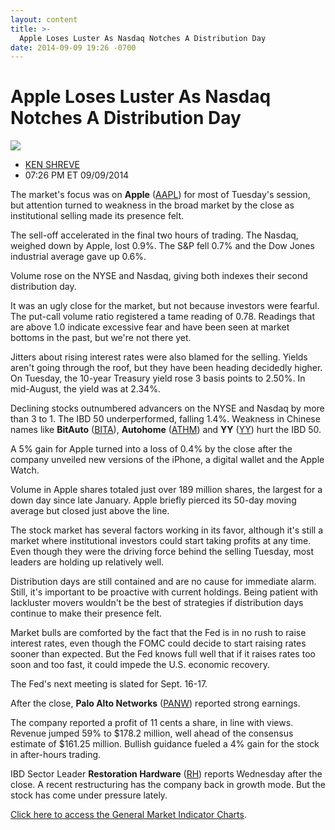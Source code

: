 ```yaml
---
layout: content
title: >-
  Apple Loses Luster As Nasdaq Notches A Distribution Day
date: 2014-09-09 19:26 -0700
---
```



Apple Loses Luster As Nasdaq Notches A Distribution Day
========================================================


![](https://www.investors.com/wp-content/uploads/ibd-migrated-images/MPv_140910_635458743131445832.png)

* [KEN SHREVE](https://www.investors.com/author/shrevek/ "Posts by KEN SHREVE")
* 07:26 PM ET 09/09/2014




The market's focus was on **Apple** ([AAPL](https://research.investors.com/quote.aspx?symbol=AAPL)) for most of Tuesday's session, but attention turned to weakness in the broad market by the close as institutional selling made its presence felt.


The sell-off accelerated in the final two hours of trading. The Nasdaq, weighed down by Apple, lost 0.9%. The S&P fell 0.7% and the Dow Jones industrial average gave up 0.6%.


Volume rose on the NYSE and Nasdaq, giving both indexes their second distribution day.


It was an ugly close for the market, but not because investors were fearful. The put-call volume ratio registered a tame reading of 0.78. Readings that are above 1.0 indicate excessive fear and have been seen at market bottoms in the past, but we're not there yet.


Jitters about rising interest rates were also blamed for the selling. Yields aren't going through the roof, but they have been heading decidedly higher. On Tuesday, the 10-year Treasury yield rose 3 basis points to 2.50%. In mid-August, the yield was at 2.34%.


Declining stocks outnumbered advancers on the NYSE and Nasdaq by more than 3 to 1. The IBD 50 underperformed, falling 1.4%. Weakness in Chinese names like **BitAuto** ([BITA](https://research.investors.com/quote.aspx?symbol=BITA)), **Autohome** ([ATHM](https://research.investors.com/quote.aspx?symbol=ATHM)) and **YY** ([YY](https://research.investors.com/quote.aspx?symbol=YY)) hurt the IBD 50.


A 5% gain for Apple turned into a loss of 0.4% by the close after the company unveiled new versions of the iPhone, a digital wallet and the Apple Watch.


Volume in Apple shares totaled just over 189 million shares, the largest for a down day since late January. Apple briefly pierced its 50-day moving average but closed just above the line.


The stock market has several factors working in its favor, although it's still a market where institutional investors could start taking profits at any time. Even though they were the driving force behind the selling Tuesday, most leaders are holding up relatively well.


Distribution days are still contained and are no cause for immediate alarm. Still, it's important to be proactive with current holdings. Being patient with lackluster movers wouldn't be the best of strategies if distribution days continue to make their presence felt.


Market bulls are comforted by the fact that the Fed is in no rush to raise interest rates, even though the FOMC could decide to start raising rates sooner than expected. But the Fed knows full well that if it raises rates too soon and too fast, it could impede the U.S. economic recovery.


The Fed's next meeting is slated for Sept. 16-17.


After the close, **Palo Alto Networks** ([PANW](https://research.investors.com/quote.aspx?symbol=PANW)) reported strong earnings.


The company reported a profit of 11 cents a share, in line with views. Revenue jumped 59% to $178.2 million, well ahead of the consensus estimate of $161.25 million. Bullish guidance fueled a 4% gain for the stock in after-hours trading.


IBD Sector Leader **Restoration Hardware** ([RH](https://research.investors.com/quote.aspx?symbol=RH)) reports Wednesday after the close. A recent restructuring has the company back in growth mode. But the stock has come under pressure lately.


[Click here to access the General Market Indicator Charts](https://www.investors.com/pdf/GMI_091014.pdf).




